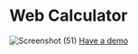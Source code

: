 # Web Calculator
![Screenshot (51)](https://user-images.githubusercontent.com/102972207/236205478-3be6de0a-6885-409e-8014-f937cfedf2e4.png)
[Have a demo](https://cheekiest-wind.000webhostapp.com/JayantCalculator.html)
